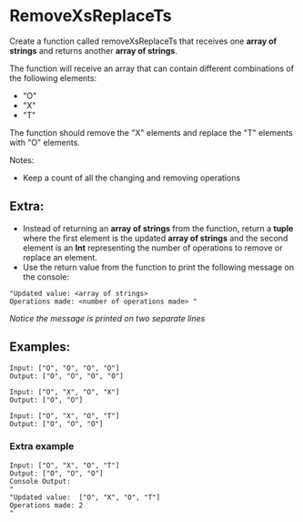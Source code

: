 # RemoveXsReplaceTs
Create a function called removeXsReplaceTs that receives one **array of strings** and returns another **array of strings**.

The function will receive an array that can contain different combinations of the following elements:
- "O"
- "X"
- "T"

The function should remove the "X" elements and replace the "T" elements with "O" elements.

Notes:
- Keep a count of all the changing and removing operations

## Extra:
- Instead of returning an **array of strings** from the function, return a **tuple** where the first element is the updated **array of strings** and the second element is an **Int** representing the number of operations to remove or replace an element.
- Use the return value from the function to print the following message on the console:
```
"Updated value: <array of strings>
Operations made: <number of operations made> "
```
*Notice the message is printed on two separate lines*

## Examples:
```
Input: ["O", "O", "O", "O"]
Output: ["O", "O", "O", "O"]
```
```
Input: ["O", "X", "O", "X"]
Output: ["O", "O"]
```
```
Input: ["O", "X", "O", "T"]
Output: ["O", "O", "O"]
```

### Extra example
```
Input: ["O", "X", "O", "T"]
Output: ["O", "O", "O"]
Console Output:
"
"Updated value:  ["O", "X", "O", "T"]
Operations made: 2 
"
```
